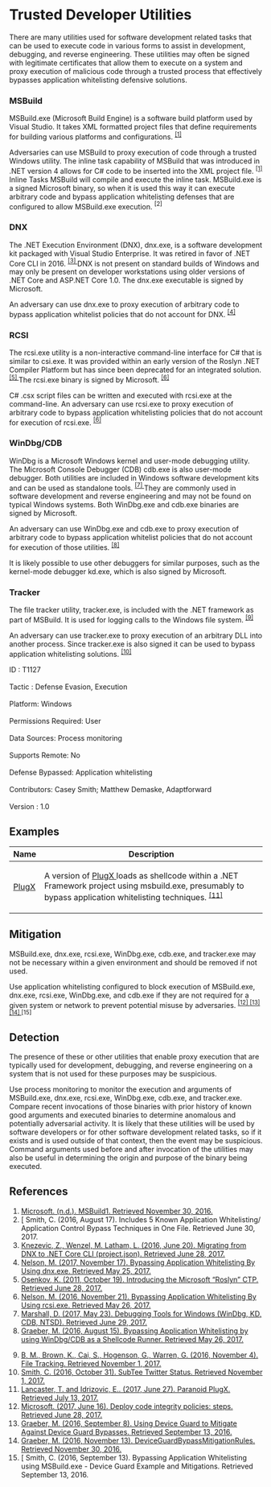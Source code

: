 <div class="container-fluid">
 <h1>
  Trusted Developer Utilities
 </h1>
 <div class="row">
  <div class="col-md-8 description-body">
   <p>
    There are many utilities used for software development related tasks that can be used to execute code in various forms to assist in development, debugging, and reverse engineering. These utilities may often be signed with legitimate certificates that allow them to execute on a system and proxy execution of malicious code through a trusted process that effectively bypasses application whitelisting defensive solutions.
   </p>
   <h3>
    MSBuild
   </h3>
   <p>
    MSBuild.exe (Microsoft Build Engine) is a software build platform used by Visual Studio. It takes XML formatted project files that define requirements for building various platforms and configurations.
    <span class="scite-citeref-number" data-reference="MSDN MSBuild" id="scite-ref-1-a">
     <sup>
      <a aria-describedby="qtip-0" data-hasqtip="0" href="https://msdn.microsoft.com/library/dd393574.aspx" target="_blank">
       [1]
      </a>
     </sup>
    </span>
   </p>
   <p>
    Adversaries can use MSBuild to proxy execution of code through a trusted Windows utility. The inline task capability of MSBuild that was introduced in .NET version 4 allows for C# code to be inserted into the XML project file.
    <span class="scite-citeref-number" data-reference="MSDN MSBuild" id="scite-ref-1-a">
     <sup>
      <a aria-describedby="qtip-0" data-hasqtip="0" href="https://msdn.microsoft.com/library/dd393574.aspx" target="_blank">
       [1]
      </a>
     </sup>
    </span>
    Inline Tasks MSBuild will compile and execute the inline task. MSBuild.exe is a signed Microsoft binary, so when it is used this way it can execute arbitrary code and bypass application whitelisting defenses that are configured to allow MSBuild.exe execution.
    <span class="scite-citeref-number" data-reference="SubTee GitHub All The Things Application Whitelisting Bypass" id="scite-ref-2-a">
     <sup>
      [2]
     </sup>
    </span>
   </p>
   <h3>
    DNX
   </h3>
   <p>
    The .NET Execution Environment (DNX), dnx.exe, is a software development kit packaged with Visual Studio Enterprise. It was retired in favor of .NET Core CLI in 2016.
    <span class="scite-citeref-number" data-reference="Microsoft Migrating from DNX" id="scite-ref-3-a">
     <sup>
      <a aria-describedby="qtip-2" data-hasqtip="2" href="https://docs.microsoft.com/en-us/dotnet/core/migration/from-dnx" target="_blank">
       [3]
      </a>
     </sup>
    </span>
    DNX is not present on standard builds of Windows and may only be present on developer workstations using older versions of .NET Core and ASP.NET Core 1.0. The dnx.exe executable is signed by Microsoft.
   </p>
   <p>
    An adversary can use dnx.exe to proxy execution of arbitrary code to bypass application whitelist policies that do not account for DNX.
    <span class="scite-citeref-number" data-reference="engima0x3 DNX Bypass" id="scite-ref-4-a">
     <sup>
      <a aria-describedby="qtip-3" data-hasqtip="3" href="https://enigma0x3.net/2016/11/17/bypassing-application-whitelisting-by-using-dnx-exe/" target="_blank">
       [4]
      </a>
     </sup>
    </span>
   </p>
   <h3>
    RCSI
   </h3>
   <p>
    The rcsi.exe utility is a non-interactive command-line interface for C# that is similar to csi.exe. It was provided within an early version of the Roslyn .NET Compiler Platform but has since been deprecated for an integrated solution.
    <span class="scite-citeref-number" data-reference="Microsoft Roslyn CPT RCSI" id="scite-ref-5-a">
     <sup>
      <a aria-describedby="qtip-4" data-hasqtip="4" href="https://blogs.msdn.microsoft.com/visualstudio/2011/10/19/introducing-the-microsoft-roslyn-ctp/" target="_blank">
       [5]
      </a>
     </sup>
    </span>
    The rcsi.exe binary is signed by Microsoft.
    <span class="scite-citeref-number" data-reference="engima0x3 RCSI Bypass" id="scite-ref-6-a">
     <sup>
      <a aria-describedby="qtip-5" data-hasqtip="5" href="https://enigma0x3.net/2016/11/21/bypassing-application-whitelisting-by-using-rcsi-exe/" target="_blank">
       [6]
      </a>
     </sup>
    </span>
   </p>
   <p>
    C# .csx script files can be written and executed with rcsi.exe at the command-line. An adversary can use rcsi.exe to proxy execution of arbitrary code to bypass application whitelisting policies that do not account for execution of rcsi.exe.
    <span class="scite-citeref-number" data-reference="engima0x3 RCSI Bypass" id="scite-ref-6-a">
     <sup>
      <a aria-describedby="qtip-5" data-hasqtip="5" href="https://enigma0x3.net/2016/11/21/bypassing-application-whitelisting-by-using-rcsi-exe/" target="_blank">
       [6]
      </a>
     </sup>
    </span>
   </p>
   <h3>
    WinDbg/CDB
   </h3>
   <p>
    WinDbg is a Microsoft Windows kernel and user-mode debugging utility. The Microsoft Console Debugger (CDB) cdb.exe is also user-mode debugger. Both utilities are included in Windows software development kits and can be used as standalone tools.
    <span class="scite-citeref-number" data-reference="Microsoft Debugging Tools for Windows" id="scite-ref-7-a">
     <sup>
      <a aria-describedby="qtip-6" data-hasqtip="6" href="https://docs.microsoft.com/en-us/windows-hardware/drivers/debugger/index" target="_blank">
       [7]
      </a>
     </sup>
    </span>
    They are commonly used in software development and reverse engineering and may not be found on typical Windows systems. Both WinDbg.exe and cdb.exe binaries are signed by Microsoft.
   </p>
   <p>
    An adversary can use WinDbg.exe and cdb.exe to proxy execution of arbitrary code to bypass application whitelist policies that do not account for execution of those utilities.
    <span class="scite-citeref-number" data-reference="Exploit Monday WinDbg" id="scite-ref-8-a">
     <sup>
      <a aria-describedby="qtip-7" data-hasqtip="7" href="http://www.exploit-monday.com/2016/08/windbg-cdb-shellcode-runner.html" target="_blank">
       [8]
      </a>
     </sup>
    </span>
   </p>
   <p>
    It is likely possible to use other debuggers for similar purposes, such as the kernel-mode debugger kd.exe, which is also signed by Microsoft.
   </p>
   <h3>
    Tracker
   </h3>
   <p>
    The file tracker utility, tracker.exe, is included with the .NET framework as part of MSBuild. It is used for logging calls to the Windows file system.
    <span class="scite-citeref-number" data-reference="Microsoft Docs File Tracking" id="scite-ref-9-a">
     <sup>
      <a aria-describedby="qtip-8" data-hasqtip="8" href="https://docs.microsoft.com/visualstudio/msbuild/file-tracking" target="_blank">
       [9]
      </a>
     </sup>
    </span>
   </p>
   <p>
    An adversary can use tracker.exe to proxy execution of an arbitrary DLL into another process. Since tracker.exe is also signed it can be used to bypass application whitelisting solutions.
    <span class="scite-citeref-number" data-reference="Twitter SubTee Tracker.exe" id="scite-ref-10-a">
     <sup>
      <a aria-describedby="qtip-9" data-hasqtip="9" href="https://twitter.com/subTee/status/793151392185589760" target="_blank">
       [10]
      </a>
     </sup>
    </span>
   </p>
  </div>
  <div class="col-md-4">
   <div class="card">
    <div class="card-body">
     <div class="card-data">
      <span class="h5 card-title">
       ID
      </span>
      : T1127
      <br/>
      <br/>
     </div>
     <div class="card-data">
      <span class="h5 card-title">
      </span>
     </div>
     <div class="card-data">
      <span class="h5 card-title">
       Tactic
      </span>
      : Defense Evasion, Execution
      <br/>
      <br/>
     </div>
     <div class="card-data">
      <span class="h5 card-title">
       Platform:
      </span>
      Windows
      <br/>
      <br/>
     </div>
     <div class="card-data">
      <span class="h5 card-title">
       Permissions Required:
      </span>
      User
      <br/>
      <br/>
     </div>
     <div class="card-data">
      <span class="h5 card-title">
      </span>
     </div>
     <div class="card-data">
      <span class="h5 card-title">
       Data Sources:
      </span>
      Process monitoring
      <br/>
      <br/>
     </div>
     <div class="card-data">
      <span class="h5 card-title">
       Supports Remote:
      </span>
      No
      <br/>
      <br/>
     </div>
     <div class="card-data">
      <span class="h5 card-title">
      </span>
     </div>
     <div class="card-data">
      <span class="h5 card-title">
       Defense Bypassed:
      </span>
      Application whitelisting
      <br/>
      <br/>
     </div>
     <div class="card-data">
      <span class="h5 card-title">
      </span>
     </div>
     <div class="card-data">
      <span class="h5 card-title">
      </span>
     </div>
     <div class="card-data">
      <span class="h5 card-title">
       Contributors:
      </span>
      Casey Smith; Matthew Demaske, Adaptforward
      <br/>
      <br/>
     </div>
     <div class="card-data">
      <span class="h5 card-title">
       Version
      </span>
      : 1.0
     </div>
    </div>
   </div>
  </div>
 </div>
 <h2 class="pt-3" id="examples">
  Examples
 </h2>
 <table class="table table-bordered table-light mt-2">
  <thead>
   <tr>
    <th scope="col">
     Name
    </th>
    <th scope="col">
     Description
    </th>
   </tr>
  </thead>
  <tbody class="bg-white">
   <tr>
    <td>
     <a href="https://attack.mitre.org/software/S0013">
      PlugX
     </a>
    </td>
    <td>
     <p>
      A version of
      <a href="https://attack.mitre.org/software/S0013">
       PlugX
      </a>
      loads as shellcode within a .NET Framework project using msbuild.exe, presumably to bypass application whitelisting techniques.
      <span class="scite-citeref-number" data-reference="Palo Alto PlugX June 2017" id="scite-ref-11-a" onclick="scrollToRef('scite-11')">
       <sup>
        <a aria-describedby="qtip-10" data-hasqtip="10" href="https://researchcenter.paloaltonetworks.com/2017/06/unit42-paranoid-plugx/" target="_blank">
         [11]
        </a>
       </sup>
      </span>
     </p>
    </td>
   </tr>
  </tbody>
 </table>
 <h2 class="pt-3" id="mitigation">
  Mitigation
 </h2>
 <p>
  MSBuild.exe, dnx.exe, rcsi.exe, WinDbg.exe, cdb.exe, and tracker.exe may not be necessary within a given environment and should be removed if not used.
 </p>
 <p>
  Use application whitelisting configured to block execution of MSBuild.exe, dnx.exe, rcsi.exe, WinDbg.exe, and cdb.exe if they are not required for a given system or network to prevent potential misuse by adversaries.
  <span class="scite-citeref-number" data-reference="Microsoft GitHub Device Guard CI Policies" id="scite-ref-12-a">
   <sup>
    <a aria-describedby="qtip-11" data-hasqtip="11" href="https://github.com/Microsoft/windows-itpro-docs/blob/master/windows/device-security/device-guard/deploy-code-integrity-policies-steps.md" target="_blank">
     [12]
    </a>
   </sup>
  </span>
  <span class="scite-citeref-number" data-reference="Exploit Monday Mitigate Device Guard Bypases" id="scite-ref-13-a">
   <sup>
    <a aria-describedby="qtip-12" data-hasqtip="12" href="http://www.exploit-monday.com/2016/09/using-device-guard-to-mitigate-against.html" target="_blank">
     [13]
    </a>
   </sup>
  </span>
  <span class="scite-citeref-number" data-reference="GitHub mattifestation DeviceGuardBypass" id="scite-ref-14-a">
   <sup>
    <a aria-describedby="qtip-13" data-hasqtip="13" href="https://github.com/mattifestation/DeviceGuardBypassMitigationRules" target="_blank">
     [14]
    </a>
   </sup>
  </span>
  <span class="scite-citeref-number" data-reference="SubTee MSBuild" id="scite-ref-15-a">
   <sup>
    [15]
   </sup>
  </span>
 </p>
 <h2 class="pt-3" id="detection">
  Detection
 </h2>
 <p>
  The presence of these or other utilities that enable proxy execution that are typically used for development, debugging, and reverse engineering on a system that is not used for these purposes may be suspicious.
 </p>
 <p>
  Use process monitoring to monitor the execution and arguments of MSBuild.exe, dnx.exe, rcsi.exe, WinDbg.exe, cdb.exe, and tracker.exe. Compare recent invocations of those binaries with prior history of known good arguments and executed binaries to determine anomalous and potentially adversarial activity. It is likely that these utilities will be used by software developers or for other software development related tasks, so if it exists and is used outside of that context, then the event may be suspicious. Command arguments used before and after invocation of the utilities may also be useful in determining the origin and purpose of the binary being executed.
 </p>
 <h2 class="pt-3" id="references">
  References
 </h2>
 <div class="row">
  <div class="col">
   <ol>
    <li>
     <span class="scite-citation" id="scite-1">
      <span class="scite-citation-text">
       <a class="external text" href="https://msdn.microsoft.com/library/dd393574.aspx" name="scite-1" rel="nofollow" target="_blank">
        Microsoft. (n.d.). MSBuild1. Retrieved November 30, 2016.
       </a>
      </span>
     </span>
    </li>
    <li>
     <span class="scite-citation" id="scite-2">
      <span class="scite-citation-text">
       [ Smith, C. (2016, August 17). Includes 5 Known Application Whitelisting/ Application Control Bypass Techniques in One File. Retrieved June 30, 2017.
      </span>
     </span>
    </li>
    <li>
     <span class="scite-citation" id="scite-3">
      <span class="scite-citation-text">
       <a class="external text" href="https://docs.microsoft.com/en-us/dotnet/core/migration/from-dnx" name="scite-3" rel="nofollow" target="_blank">
        Knezevic, Z., Wenzel, M. Latham, L. (2016, June 20). Migrating from DNX to .NET Core CLI (project.json). Retrieved June 28, 2017.
       </a>
      </span>
     </span>
    </li>
    <li>
     <span class="scite-citation" id="scite-4">
      <span class="scite-citation-text">
       <a class="external text" href="https://enigma0x3.net/2016/11/17/bypassing-application-whitelisting-by-using-dnx-exe/" name="scite-4" rel="nofollow" target="_blank">
        Nelson, M. (2017, November 17). Bypassing Application Whitelisting By Using dnx.exe. Retrieved May 25, 2017.
       </a>
      </span>
     </span>
    </li>
    <li>
     <span class="scite-citation" id="scite-5">
      <span class="scite-citation-text">
       <a class="external text" href="https://blogs.msdn.microsoft.com/visualstudio/2011/10/19/introducing-the-microsoft-roslyn-ctp/" name="scite-5" rel="nofollow" target="_blank">
        Osenkov, K. (2011, October 19). Introducing the Microsoft “Roslyn” CTP. Retrieved June 28, 2017.
       </a>
      </span>
     </span>
    </li>
    <li>
     <span class="scite-citation" id="scite-6">
      <span class="scite-citation-text">
       <a class="external text" href="https://enigma0x3.net/2016/11/21/bypassing-application-whitelisting-by-using-rcsi-exe/" name="scite-6" rel="nofollow" target="_blank">
        Nelson, M. (2016, November 21). Bypassing Application Whitelisting By Using rcsi.exe. Retrieved May 26, 2017.
       </a>
      </span>
     </span>
    </li>
    <li>
     <span class="scite-citation" id="scite-7">
      <span class="scite-citation-text">
       <a class="external text" href="https://docs.microsoft.com/en-us/windows-hardware/drivers/debugger/index" name="scite-7" rel="nofollow" target="_blank">
        Marshall, D. (2017, May 23). Debugging Tools for Windows (WinDbg, KD, CDB, NTSD). Retrieved June 29, 2017.
       </a>
      </span>
     </span>
    </li>
    <li>
     <span class="scite-citation" id="scite-8">
      <span class="scite-citation-text">
       <a class="external text" href="http://www.exploit-monday.com/2016/08/windbg-cdb-shellcode-runner.html" name="scite-8" rel="nofollow" target="_blank">
        Graeber, M. (2016, August 15). Bypassing Application Whitelisting by using WinDbg/CDB as a Shellcode Runner. Retrieved May 26, 2017.
       </a>
      </span>
     </span>
    </li>
   </ol>
  </div>
  <div class="col">
   <ol start="9.5">
    <li>
     <span class="scite-citation" id="scite-9">
      <span class="scite-citation-text">
       <a class="external text" href="https://docs.microsoft.com/visualstudio/msbuild/file-tracking" name="scite-9" rel="nofollow" target="_blank">
        B, M., Brown, K., Cai, S., Hogenson, G., Warren, G. (2016, November 4). File Tracking. Retrieved November 1, 2017.
       </a>
      </span>
     </span>
    </li>
    <li>
     <span class="scite-citation" id="scite-10">
      <span class="scite-citation-text">
       <a class="external text" href="https://twitter.com/subTee/status/793151392185589760" name="scite-10" rel="nofollow" target="_blank">
        Smith, C. (2016, October 31). SubTee Twitter Status. Retrieved November 1, 2017.
       </a>
      </span>
     </span>
    </li>
    <li>
     <span class="scite-citation" id="scite-11">
      <span class="scite-citation-text">
       <a class="external text" href="https://researchcenter.paloaltonetworks.com/2017/06/unit42-paranoid-plugx/" name="scite-11" rel="nofollow" target="_blank">
        Lancaster, T. and Idrizovic, E.. (2017, June 27). Paranoid PlugX. Retrieved July 13, 2017.
       </a>
      </span>
     </span>
    </li>
    <li>
     <span class="scite-citation" id="scite-12">
      <span class="scite-citation-text">
       <a class="external text" href="https://github.com/Microsoft/windows-itpro-docs/blob/master/windows/device-security/device-guard/deploy-code-integrity-policies-steps.md" name="scite-12" rel="nofollow" target="_blank">
        Microsoft. (2017, June 16). Deploy code integrity policies: steps. Retrieved June 28, 2017.
       </a>
      </span>
     </span>
    </li>
    <li>
     <span class="scite-citation" id="scite-13">
      <span class="scite-citation-text">
       <a class="external text" href="http://www.exploit-monday.com/2016/09/using-device-guard-to-mitigate-against.html" name="scite-13" rel="nofollow" target="_blank">
        Graeber, M. (2016, September 8). Using Device Guard to Mitigate Against Device Guard Bypasses. Retrieved September 13, 2016.
       </a>
      </span>
     </span>
    </li>
    <li>
     <span class="scite-citation" id="scite-14">
      <span class="scite-citation-text">
       <a class="external text" href="https://github.com/mattifestation/DeviceGuardBypassMitigationRules" name="scite-14" rel="nofollow" target="_blank">
        Graeber, M. (2016, November 13). DeviceGuardBypassMitigationRules. Retrieved November 30, 2016.
       </a>
      </span>
     </span>
    </li>
    <li>
     <span class="scite-citation" id="scite-15">
      <span class="scite-citation-text">
       [ Smith, C. (2016, September 13). Bypassing Application Whitelisting using MSBuild.exe - Device Guard Example and Mitigations. Retrieved September 13, 2016.
      </span>
     </span>
    </li>
   </ol>
  </div>
 </div>
</div>
